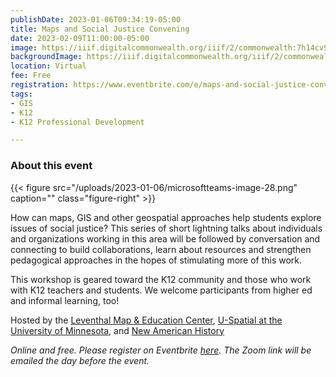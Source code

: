 ```yaml
---
publishDate: 2023-01-06T09:34:19-05:00
title: Maps and Social Justice Convening
date: 2023-02-09T11:00:00-05:00
image: https://iiif.digitalcommonwealth.org/iiif/2/commonwealth:7h14cv98c/4786,1368,1379,829/full/0/default.jpg
backgroundImage: https://iiif.digitalcommonwealth.org/iiif/2/commonwealth:7h14cv98c/4786,1368,1379,829/full/0/default.jpg
location: Virtual
fee: Free
registration: https://www.eventbrite.com/e/maps-and-social-justice-convening-tickets-506429433067
tags:
- GIS
- K12
- K12 Professional Development

---
```

### About this event

{{< figure src="/uploads/2023-01-06/microsoftteams-image-28.png" caption="" class="figure-right" >}}

How can maps, GIS and other geospatial approaches help students explore issues of social justice? This series of short lightning talks about individuals and organizations working in this area will be followed by conversation and connecting to build collaborations, learn about resources and strengthen pedagogical approaches in the hopes of stimulating more of this work.

This workshop is geared toward the K12 community and those who work with K12 teachers and students. We welcome participants from higher ed and informal learning, too!

Hosted by the [Leventhal Map & Education Center](https://www.leventhalmap.org/),  [U-Spatial at the University of Minnesota](https://uspatial.umn.edu/), and [New American History](https://www.newamericanhistory.org/)

_Online and free. Please register on Eventbrite_ [_here_](https://www.eventbrite.com/e/maps-and-social-justice-convening-tickets-506429433067)_. The Zoom link will be emailed the day before the event._